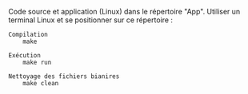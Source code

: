 Code source et application (Linux) dans le répertoire "App". 
Utiliser un terminal Linux et se positionner sur ce répertoire :

	Compilation
		make
		
	Exécution
		make run
		
	Nettoyage des fichiers bianires
		make clean
